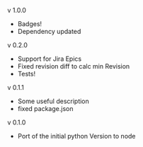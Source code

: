 v 1.0.0
 - Badges!
 - Dependency updated

v 0.2.0
  - Support for Jira Epics
  - Fixed revision diff to calc min Revision
  - Tests!

v 0.1.1
  - Some useful description
  - fixed package.json

v 0.1.0
  - Port of the initial python Version to node

